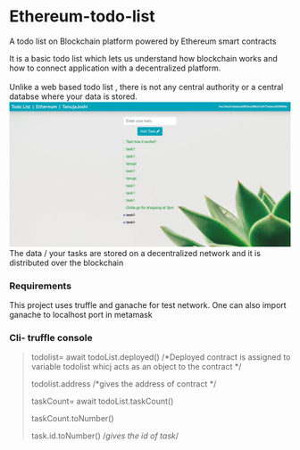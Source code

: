 # Ethereum-todo-list
A todo list on Blockchain platform powered by Ethereum smart contracts

It is a basic todo list which lets us understand how blockchain works and how to connect application with a decentralized platform.
<br><br>
Unlike a web based todo list , there is not any central authority or a central databse where your data is stored.
![screenshot](screenshot.jpg)
The data / your tasks are stored on a decentralized network and it is distributed over the blockchain
### Requirements
This project uses truffle and ganache for test network. One can also import ganache to localhost port in metamask

### Cli- truffle console
> todolist= await todoList.deployed()                    /*Deployed contract is assigned to variable todolist whicj acts as an object to the contract */
>
>
> todolist.address                      /*gives the address of contract */
>
>
> taskCount= await todoList.taskCount()
>
>
> taskCount.toNumber()
>
>
> task.id.toNumber()    /*gives the id of task*/

